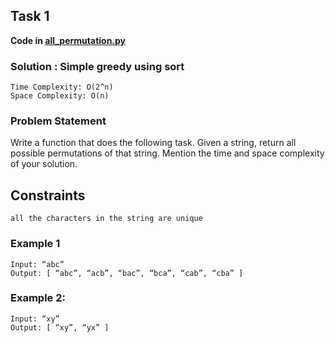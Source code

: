 ## Task 1
**Code in [all_permutation.py](all_permutation.py)**

### Solution : Simple greedy using sort

````
Time Complexity: O(2^n) 
Space Complexity: O(n)
````

### Problem Statement
Write a function that does the following task.
Given a string, return all possible permutations of that string.
Mention the time and space complexity of your solution.
## Constraints
`all the characters in the string are unique`

### Example 1
```
Input: “abc”
Output: [ “abc”, “acb”, “bac”, “bca”, “cab”, “cba” ]
```
### Example 2:
```
Input: “xy”
Output: [ “xy”, “yx” ]
```